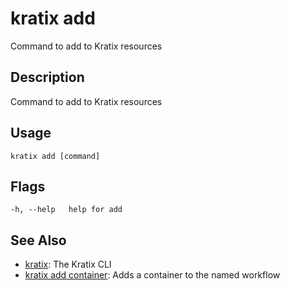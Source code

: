 # kratix add
Command to add to Kratix resources

## Description
Command to add to Kratix resources

## Usage
```
kratix add [command]
```


## Flags
```
-h, --help   help for add
```


## See Also

* [kratix](/main/kratix-cli/reference/kratix): The Kratix CLI
* [kratix add container](/main/kratix-cli/reference/kratix-add-container): Adds a container to the named workflow
